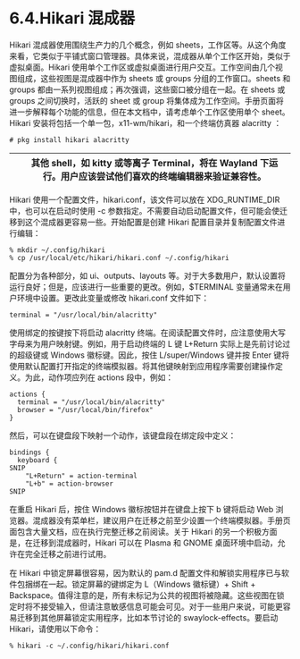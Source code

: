 # 6.4.Hikari 混成器

Hikari 混成器使用围绕生产力的几个概念，例如 sheets，工作区等。从这个角度来看，它类似于平铺式窗口管理器。具体来说，混成器从单个工作区开始，类似于虚拟桌面。Hikari 使用单个工作区或虚拟桌面进行用户交互。工作空间由几个视图组成，这些视图是混成器中作为 sheets 或 groups 分组的工作窗口。sheets 和 groups 都由一系列视图组成；再次强调，这些窗口被分组在一起。在 sheets 或 groups 之间切换时，活跃的 sheet 或 group 将集体成为工作空间。手册页面将进一步解释每个功能的信息，但在本文档中，请考虑单个工作区使用单个 sheet。Hikari 安装将包括一个单一包，x11-wm/hikari，和一个终端仿真器 alacritty ：

```
# pkg install hikari alacritty
```

|  | 其他 shell，如 kitty 或等离子 Terminal，将在 Wayland 下运行。用户应该尝试他们喜欢的终端编辑器来验证兼容性。|
| -- | -------------------------------------------------------------------------------------------------------------- |

Hikari 使用一个配置文件，hikari.conf，该文件可以放在 XDG_RUNTIME_DIR 中，也可以在启动时使用 -c 参数指定。不需要自动启动配置文件，但可能会使迁移到这个混成器更容易一些。开始配置是创建 Hikari 配置目录并复制配置文件进行编辑：

```
% mkdir ~/.config/hikari
% cp /usr/local/etc/hikari/hikari.conf ~/.config/hikari
```

配置分为各种部分，如 ui、outputs、layouts 等。对于大多数用户，默认设置将运行良好；但是，应该进行一些重要的更改。例如，$TERMINAL 变量通常未在用户环境中设置。更改此变量或修改 hikari.conf 文件如下：

```
terminal = "/usr/local/bin/alacritty"
```

使用绑定的按键按下将启动 alacritty 终端。在阅读配置文件时，应注意使用大写字母来为用户映射键。例如，用于启动终端的 L 键 L+Return 实际上是先前讨论过的超级键或 Windows 徽标键。因此，按住 L/super/Windows 键并按 Enter 键将使用默认配置打开指定的终端模拟器。将其他键映射到应用程序需要创建操作定义。为此，动作项应列在 actions 段中，例如：

```
actions {
  terminal = "/usr/local/bin/alacritty"
  browser = "/usr/local/bin/firefox"
}
```

然后，可以在键盘段下映射一个动作，该键盘段在绑定段中定义：

```
bindings {
  keyboard {
SNIP
    "L+Return" = action-terminal
    "L+b" = action-browser
SNIP
```

在重启 Hikari 后，按住 Windows 徽标按钮并在键盘上按下 b 键将启动 Web 浏览器。混成器没有菜单栏，建议用户在迁移之前至少设置一个终端模拟器。手册页面包含大量文档，应在执行完整迁移之前阅读。关于 Hikari 的另一个积极方面是，在迁移到混成器时，Hikari 可以在 Plasma 和 GNOME 桌面环境中启动，允许在完全迁移之前进行试用。

在 Hikari 中锁定屏幕很容易，因为默认的 pam.d 配置文件和解锁实用程序已与软件包捆绑在一起。锁定屏幕的键绑定为 L（Windows 徽标键）+ Shift + Backspace。值得注意的是，所有未标记为公共的视图将被隐藏。这些视图在锁定时将不接受输入，但请注意敏感信息可能会可见。对于一些用户来说，可能更容易迁移到其他屏幕锁定实用程序，比如本节讨论的 swaylock-effects。要启动 Hikari，请使用以下命令：

```
% hikari -c ~/.config/hikari/hikari.conf
```

